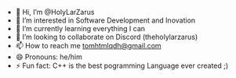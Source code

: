 - 👋 Hi, I’m @HolyLarZarus
- 👀 I’m interested in Software Development and Inovation
- 🌱 I’m currently learning everything I can
- 💞️ I’m looking to collaborate on Discord (theholylarzarus)
- 📫 How to reach me tomhtmlqdh@gmail.com
- 😄 Pronouns: he/him
- ⚡ Fun fact: C++ is the best pogramming Language ever created ;)

<!---
HolyLarZarus/HolyLarZarus is a ✨ special ✨ repository because its `README.md` (this file) appears on your GitHub profile.
You can click the Preview link to take a look at your changes.
--->
